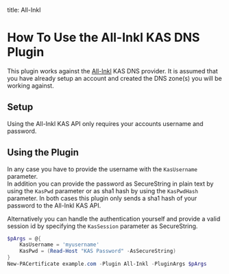 title: All-Inkl

# How To Use the All-Inkl KAS DNS Plugin

This plugin works against the [All-Inkl](https://www.all-inkl.com/) KAS DNS provider. It is assumed that you have already setup an account and created the DNS zone(s) you will be working against.

## Setup

Using the All-Inkl KAS API only requires your accounts username and password.

## Using the Plugin

In any case you have to provide the username with the `KasUsername` parameter.\
In addition you can provide the password as SecureString in plain text by using the `KasPwd` parameter or as sha1 hash by using the `KasPwdHash` parameter. In both cases this plugin only sends a sha1 hash of your password to the All-Inkl KAS API.

Alternatively you can handle the authentication yourself and provide a valid session id by specifying the `KasSession` parameter as SecureString.

```powershell
$pArgs = @{
    KasUsername = 'myusername'
    KasPwd = (Read-Host "KAS Password" -AsSecureString)
}
New-PACertificate example.com -Plugin All-Inkl -PluginArgs $pArgs
```
